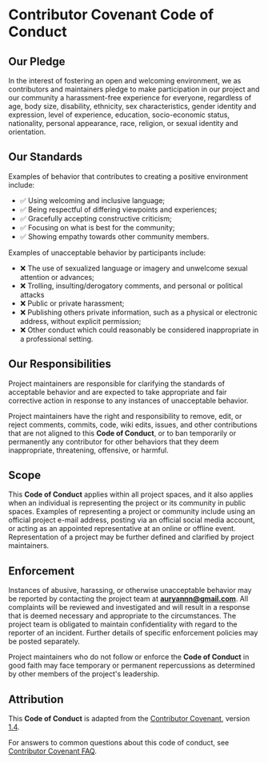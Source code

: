 
# Contributor Covenant **Code of Conduct**

## Our Pledge

In the interest of fostering an open and welcoming environment, we as
contributors and maintainers pledge to make participation in our project and our
community a harassment-free experience for everyone, regardless of age, body
size, disability, ethnicity, sex characteristics, gender identity and
expression, level of experience, education, socio-economic status, nationality,
personal appearance, race, religion, or sexual identity and orientation.

## Our Standards

Examples of behavior that contributes to creating a positive environment
include:

* ✅ Using welcoming and inclusive language;
* ✅ Being respectful of differing viewpoints and experiences;
* ✅ Gracefully accepting constructive criticism;
* ✅ Focusing on what is best for the community;
* ✅ Showing empathy towards other community members.

Examples of unacceptable behavior by participants include:

* ❌ The use of sexualized language or imagery and unwelcome sexual attention or
  advances;
* ❌ Trolling, insulting/derogatory comments, and personal or political attacks
* ❌ Public or private harassment;
* ❌ Publishing others private information, such as a physical or electronic
  address, without explicit permission;
* ❌ Other conduct which could reasonably be considered inappropriate in a
  professional setting.

## Our Responsibilities

Project maintainers are responsible for clarifying the standards of acceptable
behavior and are expected to take appropriate and fair corrective action in
response to any instances of unacceptable behavior.

Project maintainers have the right and responsibility to remove, edit, or reject
comments, commits, code, wiki edits, issues, and other contributions that are
not aligned to this **Code of Conduct**, or to ban temporarily or permanently
any contributor for other behaviors that they deem inappropriate, threatening,
offensive, or harmful.

## Scope

This **Code of Conduct** applies within all project spaces, and it also applies
when an individual is representing the project or its community in public
spaces. Examples of representing a project or community include using an
official project e-mail address, posting via an official social media account,
or acting as an appointed representative at an online or offline event.
Representation of a project may be further defined and clarified by project
maintainers.

## Enforcement

Instances of abusive, harassing, or otherwise unacceptable behavior may be
reported by contacting the project team at **auryannn@gmail.com**. All
complaints will be reviewed and investigated and will result in a response that
is deemed necessary and appropriate to the circumstances. The project team is
obligated to maintain confidentiality with regard to the reporter of an
incident. Further details of specific enforcement policies may be posted
separately.

Project maintainers who do not follow or enforce the **Code of Conduct** in good
faith may face temporary or permanent repercussions as determined by other
members of the project's leadership.

## Attribution

This **Code of Conduct** is adapted from the [Contributor Covenant][homepage],
version [1.4][version].

For answers to common questions about this code of conduct, see
[Contributor Covenant FAQ][faq].

[homepage]: https://www.contributor-covenant.org
[version]: https://www.contributor-covenant.org/version/1/4/code-of-conduct.html
[faq]: https://www.contributor-covenant.org/faq
